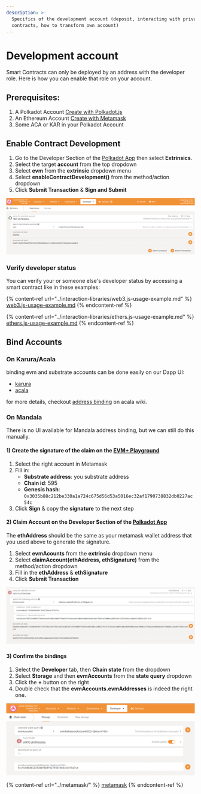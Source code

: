 ```yaml
---
description: >-
  Specifics of the development account (deposit, interacting with private
  contracts, how to transform own account)
---
```


# Development account

Smart Contracts can only be deployed by an address with the developer role.  Here is how you can enable that role on your account.

## Prerequisites:&#x20;

1. A Polkadot Account [Create with Polkadot.js](https://polkadot.js.org/extension/)
2. An Ethereum Account [Create with Metamask](https://metamask.io/download/)
3. Some ACA or KAR in your Polkadot Account

## Enable Contract Development

1. Go to the Developer Section of the [Polkadot App](https://polkadot.js.org/apps/?rpc=wss%3A%2F%2Fmandala-tc9-rpc.aca-staging.network%2Fws#/extrinsics) then select **Extrinsics**.
2. Select the target **account** from the top dropdown
3. Select **evm** from the **extrinsic** dropdown menu
4. Select **enableContractDevelopment()** from the method/action dropdown
5. Click **Submit Transaction** & **Sign and Submit**

![Developer > Extrinsic > Submission > evm > enableContractDevelopment()](<../../.gitbook/assets/image (21).png>)

### Verify developer status

You can verify your or someone else's developer status by accessing a smart contract like in these examples:

{% content-ref url="../interaction-libraries/web3.js-usage-example.md" %}
[web3.js-usage-example.md](../interaction-libraries/web3.js-usage-example.md)
{% endcontent-ref %}

{% content-ref url="../interaction-libraries/ethers.js-usage-example.md" %}
[ethers.js-usage-example.md](../interaction-libraries/ethers.js-usage-example.md)
{% endcontent-ref %}

## Bind Accounts
### On Karura/Acala
binding evm and substrate accounts can be done easily on our Dapp UI:
- [karura](https://apps.karura.network/bridge/bind-address)
- [acala](https://apps.acala.network/bridge/bind-address)

for more details, checkout [address binding](https://guide.acalaapps.wiki/general/address-binding) on acala wiki.

### On Mandala
There is no UI available for Mandala address binding, but we can still do this manually.

#### 1) Create the signature of the claim on the [EVM+ Playground](https://evm.acala.network/#/Bind%20Account)

1. Select the right account in Metamask
2. Fill in: 
   - **Substrate address**: you substrate address
   -  **Chain id**: 595
   -  **Genesis hash**: `0x3035b88c212be330a1a724c675d56d53a5016ec32af1790738832db0227ac54c`
3. Click **Sign** & copy the **signature** to the next step

#### 2) Claim Account on the Developer Section of the [Polkadot App](https://polkadot.js.org/apps/?rpc=wss%3A%2F%2Fmandala-tc9-rpc.aca-staging.network%2Fws#/extrinsics)

The **ethAddress** should be the same as your metamask wallet address that you used above to generate the signature.

1. Select **evmAcounts** from the **extrinsic** dropdown menu
2. Select **claimAccount(ethAddress, ethSignature)** from the method/action dropdown
3. Fill in the **ethAddress** & **ethSignature**
4. Click **Submit Transaction**

![Step 3: Fill in eth Address and eth Signature](<../../.gitbook/assets/image (52).png>)

#### 3) Confirm the bindings

1. Select the **Developer** tab, then **Chain state** from the dropdown
2. Select **Storage** and then **evmAccounts** from the **state query** dropdown
3. Click the **+** button on the right
4. Double check that the **evmAccounts.evmAddresses** is indeed the right one.

![Developer > Chain state > Storage > evmAccounts > evmAddresses](<../../.gitbook/assets/image (42).png>)

{% content-ref url="../metamask/" %}
[metamask](../metamask/)
{% endcontent-ref %}
